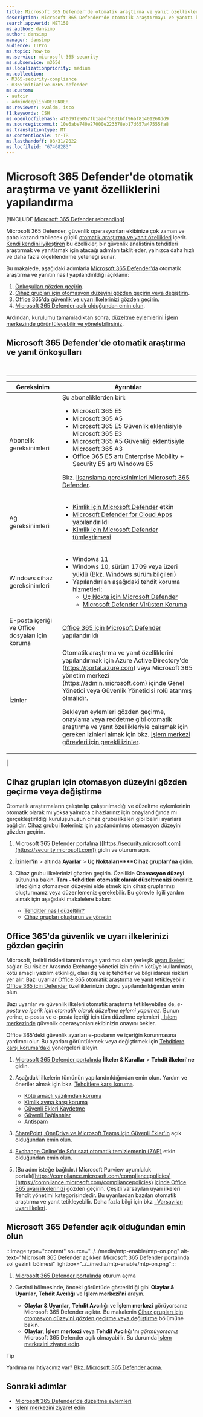 ```yaml
---
title: Microsoft 365 Defender'de otomatik araştırma ve yanıt özelliklerini yapılandırma
description: Microsoft 365 Defender'de otomatik araştırmayı ve yanıtı kendi kendine düzeltme ile yapılandırma
search.appverid: MET150
ms.author: dansimp
author: dansimp
manager: dansimp
audience: ITPro
ms.topic: how-to
ms.service: microsoft-365-security
ms.subservice: m365d
ms.localizationpriority: medium
ms.collection:
- M365-security-compliance
- m365initiative-m365-defender
ms.custom:
- autoir
- admindeeplinkDEFENDER
ms.reviewer: evaldm, isco
f1.keywords: CSH
ms.openlocfilehash: 4f0d9fe5057fb1aadf5631bff96bf81401268dd9
ms.sourcegitcommit: 10e6abe740e27000e223378eb17d657a47555fa8
ms.translationtype: MT
ms.contentlocale: tr-TR
ms.lasthandoff: 08/31/2022
ms.locfileid: "67468283"
---
```

# <a name="configure-automated-investigation-and-response-capabilities-in-microsoft-365-defender"></a>Microsoft 365 Defender'de otomatik araştırma ve yanıt özelliklerini yapılandırma

[!INCLUDE [Microsoft 365 Defender rebranding](../includes/microsoft-defender.md)]

Microsoft 365 Defender, güvenlik operasyonları ekibinize çok zaman ve çaba kazandırabilecek güçlü [otomatik araştırma ve yanıt özellikleri](m365d-autoir.md) içerir. [Kendi kendini iyileştiren](m365d-autoir.md#how-automated-investigation-and-self-healing-works) bu özellikler, bir güvenlik analistinin tehditleri araştırmak ve yanıtlamak için atacağı adımları taklit eder, yalnızca daha hızlı ve daha fazla ölçeklendirme yeteneği sunar.

Bu makalede, aşağıdaki adımlarla <a href="https://go.microsoft.com/fwlink/p/?linkid=2077139" target="_blank">Microsoft 365 Defender'da</a> otomatik araştırma ve yanıtın nasıl yapılandırıldığı açıklanır:

1. [Önkoşulları gözden geçirin](#prerequisites-for-automated-investigation-and-response-in-microsoft-365-defender).
2. [Cihaz grupları için otomasyon düzeyini gözden geçirin veya değiştirin](#review-or-change-the-automation-level-for-device-groups).
3. [Office 365'da güvenlik ve uyarı ilkelerinizi gözden geçirin](#review-your-security-and-alert-policies-in-office-365).
4. [Microsoft 365 Defender açık olduğundan emin olun](#make-sure-microsoft-365-defender-is-turned-on).

Ardından, kurulumu tamamladıktan sonra, [düzeltme eylemlerini İşlem merkezinde görüntüleyebilir ve yönetebilirsiniz](m365d-autoir-actions.md).

## <a name="prerequisites-for-automated-investigation-and-response-in-microsoft-365-defender"></a>Microsoft 365 Defender'de otomatik araştırma ve yanıt önkoşulları

<br>

****

|Gereksinim|Ayrıntılar|
|---|---|
|Abonelik gereksinimleri|Şu aboneliklerden biri: <ul><li>Microsoft 365 E5</li><li>Microsoft 365 A5</li><li>Microsoft 365 E5 Güvenlik eklentisiyle Microsoft 365 E3</li><li>Microsoft 365 A5 Güvenliği eklentisiyle Microsoft 365 A3</li><li>Office 365 E5 artı Enterprise Mobility + Security E5 artı Windows E5</li></ul> <p> Bkz. [lisanslama gereksinimleri Microsoft 365 Defender](./prerequisites.md#licensing-requirements).|
|Ağ gereksinimleri|<ul><li>[Kimlik için Microsoft Defender](/azure-advanced-threat-protection/what-is-atp) etkin</li><li>[Microsoft Defender for Cloud Apps](/cloud-app-security/what-is-cloud-app-security) yapılandırıldı</li><li>[Kimlik için Microsoft Defender tümleştirmesi](/cloud-app-security/mdi-integration)</li></ul>|
|Windows cihaz gereksinimleri|<ul><li>Windows 11</li><li>Windows 10, sürüm 1709 veya üzeri yüklü (Bkz[. Windows sürüm bilgileri](/windows/release-information/))</li><li>Yapılandırılan aşağıdaki tehdit koruma hizmetleri:<ul><li>[Uç Nokta için Microsoft Defender](../defender-endpoint/configure-endpoints.md)</li><li>[Microsoft Defender Virüsten Koruma](/windows/security/threat-protection/windows-defender-antivirus/configure-windows-defender-antivirus-features)</li></ul></li></ul>|
|E-posta içeriği ve Office dosyaları için koruma|[Office 365 için Microsoft Defender](/microsoft-365/security/office-365-security/defender-for-office-365#configure-atp-policies) yapılandırıldı|
|İzinler|Otomatik araştırma ve yanıt özelliklerini yapılandırmak için Azure Active Directory'de (<https://portal.azure.com>) veya Microsoft 365 yönetim merkezi (<https://admin.microsoft.com>) içinde Genel Yönetici veya Güvenlik Yöneticisi rolü atanmış olmalıdır. <p> Bekleyen eylemleri gözden geçirme, onaylama veya reddetme gibi otomatik araştırma ve yanıt özellikleriyle çalışmak için gereken izinleri almak için bkz. [İşlem merkezi görevleri için gerekli izinler](m365d-action-center.md#required-permissions-for-action-center-tasks).|
|

## <a name="review-or-change-the-automation-level-for-device-groups"></a>Cihaz grupları için otomasyon düzeyini gözden geçirme veya değiştirme

Otomatik araştırmaların çalıştırılıp çalıştırılmadığı ve düzeltme eylemlerinin otomatik olarak mı yoksa yalnızca cihazlarınız için onaylandığında mı gerçekleştirildiği kuruluşunuzun cihaz grubu ilkeleri gibi belirli ayarlara bağlıdır. Cihaz grubu ilkeleriniz için yapılandırılmış otomasyon düzeyini gözden geçirin.

1. Microsoft 365 Defender portalına ([https://security.microsoft.com](https://security.microsoft.com)) gidin ve oturum açın.

2. **İzinler'in** >  altında **Ayarlar** > **Uç Noktaları****Cihaz grupları'na** gidin.

3. Cihaz grubu ilkelerinizi gözden geçirin. Özellikle **Otomasyon düzeyi** sütununa bakın. **Tam - tehditleri otomatik olarak düzeltmenizi** öneririz.  İstediğiniz otomasyon düzeyini elde etmek için cihaz gruplarınızı oluşturmanız veya düzenlemeniz gerekebilir. Bu görevle ilgili yardım almak için aşağıdaki makalelere bakın:
   - [Tehditler nasıl düzeltilir?](/windows/security/threat-protection/microsoft-defender-atp/automated-investigations#how-threats-are-remediated)
   - [Cihaz grupları oluşturun ve yönetin](/windows/security/threat-protection/microsoft-defender-atp/machine-groups)

## <a name="review-your-security-and-alert-policies-in-office-365"></a>Office 365'da güvenlik ve uyarı ilkelerinizi gözden geçirin

Microsoft, belirli riskleri tanımlamaya yardımcı olan yerleşik [uyarı ilkeleri](../../compliance/alert-policies.md) sağlar. Bu riskler Arasında Exchange yönetici izinlerinin kötüye kullanılması, kötü amaçlı yazılım etkinliği, olası dış ve iç tehditler ve bilgi idaresi riskleri yer alır. Bazı uyarılar [Office 365 otomatik araştırma ve yanıt](../office-365-security/office-365-air.md) tetikleyebilir. [Office 365 için Defender](../office-365-security/defender-for-office-365.md) özelliklerinizin doğru yapılandırıldığından emin olun.

Bazı uyarılar ve güvenlik ilkeleri otomatik araştırma tetikleyebilse de, *e-posta ve içerik için otomatik olarak düzeltme eylemi yapılmaz*. Bunun yerine, e-posta ve e-posta içeriği için tüm düzeltme eylemleri [, İşlem merkezinde](m365d-action-center.md) güvenlik operasyonları ekibinizin onayını bekler.

Office 365'deki güvenlik ayarları e-postanın ve içeriğin korunmasına yardımcı olur. Bu ayarları görüntülemek veya değiştirmek için [Tehditlere karşı koruma'daki](../office-365-security/protect-against-threats.md) yönergeleri izleyin.

1. <a href="https://go.microsoft.com/fwlink/p/?linkid=2077139" target="_blank">Microsoft 365 Defender portalında</a> **İlkeler & Kurallar** \> **Tehdit ilkeleri'ne** gidin.

2. Aşağıdaki ilkelerin tümünün yapılandırıldığından emin olun. Yardım ve öneriler almak için bkz. [Tehditlere karşı koruma](/microsoft-365/security/office-365-security/protect-against-threats).
   - [Kötü amaçlı yazılımdan koruma](../office-365-security/protect-against-threats.md#part-1---anti-malware-protection-in-eop)
   - [Kimlik avına karşı koruma](../office-365-security/protect-against-threats.md#part-2---anti-phishing-protection-in-eop-and-defender-for-office-365)
   - [Güvenli Ekleri Kaydetme](../office-365-security/protect-against-threats.md#safe-attachments-policies-in-microsoft-defender-for-office-365)
   - [Güvenli Bağlantılar](../office-365-security/protect-against-threats.md#safe-links-policies-in-microsoft-defender-for-office-365)
   - [Antispam](../office-365-security/protect-against-threats.md#part-3---anti-spam-protection-in-eop)

3. [SharePoint, OneDrive ve Microsoft Teams için Güvenli Ekler'in](../office-365-security/mdo-for-spo-odb-and-teams.md) açık olduğundan emin olun.

4. [Exchange Online'de Sıfır saat otomatik temizlemenin (ZAP)](../office-365-security/zero-hour-auto-purge.md) etkin olduğundan emin olun.

5. (Bu adım isteğe bağlıdır.) Microsoft Purview uyumluluk portalı([https://compliance.microsoft.com/compliancepolicies](https://compliance.microsoft.com/compliancepolicies) [içinde Office 365 uyarı ilkelerinizi](../../compliance/alert-policies.md) gözden geçirin. Çeşitli varsayılan uyarı ilkeleri Tehdit yönetimi kategorisindedir. Bu uyarılardan bazıları otomatik araştırma ve yanıt tetikleyebilir. Daha fazla bilgi için bkz [. Varsayılan uyarı ilkeleri](../../compliance/alert-policies.md#default-alert-policies).

## <a name="make-sure-microsoft-365-defender-is-turned-on"></a>Microsoft 365 Defender açık olduğundan emin olun

:::image type="content" source="../../media/mtp-enable/mtp-on.png" alt-text="Microsoft 365 Defender açıkken Microsoft 365 Defender portalında sol gezinti bölmesi" lightbox="../../media/mtp-enable/mtp-on.png":::

1. <a href="https://go.microsoft.com/fwlink/p/?linkid=2077139" target="_blank">Microsoft 365 Defender portalında</a> oturum açma

2. Gezinti bölmesinde, önceki görüntüde gösterildiği gibi **Olaylar & Uyarılar**, **Tehdit Avcılığı** ve **İşlem merkezi'ni** arayın.
   - **Olaylar & Uyarılar**, **Tehdit Avcılığı** ve **İşlem merkezi** görüyorsanız Microsoft 365 Defender açıktır. Bu makalenin [Cihaz grupları için otomasyon düzeyini gözden geçirme veya değiştirme](#review-or-change-the-automation-level-for-device-groups) bölümüne bakın.
   - **Olaylar**, **İşlem merkezi** veya **Tehdit Avcılığı'nı** *görmüyorsanız* Microsoft 365 Defender açık olmayabilir. Bu durumda [İşlem merkezini ziyaret edin](m365d-action-center.md).

> [!TIP]
> Yardıma mı ihtiyacınız var? Bkz[. Microsoft 365 Defender açma](m365d-enable.md).

## <a name="next-steps"></a>Sonraki adımlar

- [Microsoft 365 Defender'de düzeltme eylemleri](m365d-remediation-actions.md)
- [İşlem merkezini ziyaret edin](m365d-action-center.md)
